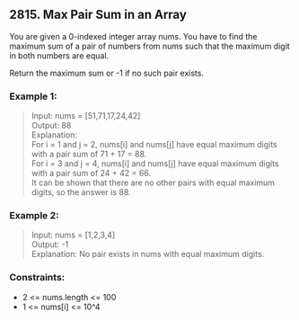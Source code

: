 ## 2815. Max Pair Sum in an Array

You are given a 0-indexed integer array nums. You have to find the maximum sum of a pair of numbers from nums such that the maximum digit in both numbers are equal.

Return the maximum sum or -1 if no such pair exists.

### Example 1:

> Input: nums = [51,71,17,24,42]</br>
> Output: 88</br>
> Explanation:</br>
> For i = 1 and j = 2, nums[i] and nums[j] have equal maximum digits with a pair sum of 71 + 17 = 88.</br>
> For i = 3 and j = 4, nums[i] and nums[j] have equal maximum digits with a pair sum of 24 + 42 = 66.</br>
> It can be shown that there are no other pairs with equal maximum digits, so the answer is 88.

### Example 2:

> Input: nums = [1,2,3,4]</br>
> Output: -1</br>
> Explanation: No pair exists in nums with equal maximum digits.</br>

### Constraints:

- 2 <= nums.length <= 100
- 1 <= nums[i] <= 10^4
